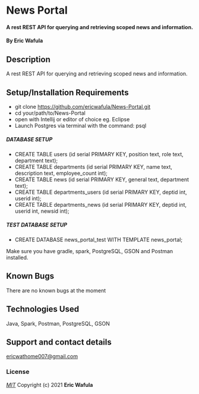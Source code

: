 # News Portal
#### A rest REST API for querying and retrieving scoped news and information.
#### By **Eric Wafula**
## Description
A rest REST API for querying and retrieving scoped news and information.
## Setup/Installation Requirements
* git clone https://github.com/ericwafula/News-Portal.git
* cd your/path/to/News-Portal
* open with Intellij or editor of choice eg. Eclipse
* Launch Postgres via terminal with the command: psql

##### DATABASE SETUP
* CREATE TABLE users (id serial PRIMARY KEY, position text, role text, department text);
* CREATE TABLE departments (id serial PRIMARY KEY, name text, description text, employee_count int);
* CREATE TABLE news (id serial PRIMARY KEY, general text, department text);
* CREATE TABLE departments_users (id serial PRIMARY KEY, deptid int, userid int);
* CREATE TABLE departments_news (id serial PRIMARY KEY, deptid int, userid int, newsid int);

##### TEST DATABASE SETUP
* CREATE DATABASE news_portal_test WITH TEMPLATE news_portal;

Make sure you have gradle, spark, PostgreSQL, GSON and Postman installed.
## Known Bugs
There are no known bugs at the moment
## Technologies Used
Java, Spark, Postman, PostgreSQL, GSON
## Support and contact details
ericwathome007@gmail.com
### License
*[MIT](license.txt)*
Copyright (c) 2021 **Eric Wafula**